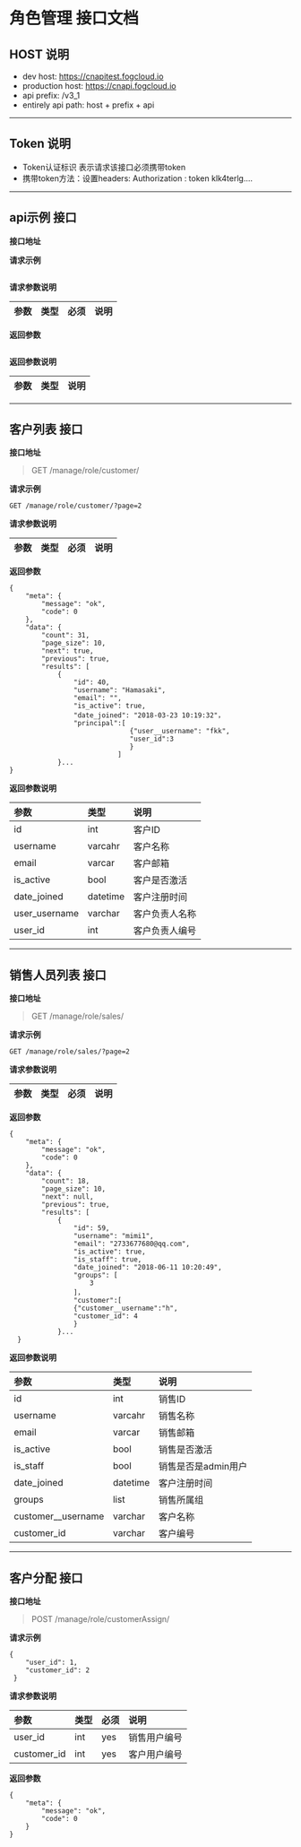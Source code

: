 # 角色管理 接口文档

## HOST 说明
* dev host: https://cnapitest.fogcloud.io
* production host: https://cnapi.fogcloud.io
* api prefix: /v3_1
* entirely api path: host + prefix + api

---
## Token 说明
* Token认证标识 表示请求该接口必须携带token
* 携带token方法：设置headers: Authorization : token klk4terlg....

---
## api示例 接口
 **接口地址**
 >
 
 **请求示例**
 ```
 ```
 
 **请求参数说明**
 
| 参数 | 类型 | 必须 | 说明 |
|:----|:----|:----|:----|

**返回参数**
```
```

**返回参数说明**

| 参数 | 类型 |说明 |
|:----|:----|:----|

---
## 客户列表 接口
 **接口地址**
 > GET /manage/role/customer/
 
 **请求示例**
 ```
 GET /manage/role/customer/?page=2
 ```
 
 **请求参数说明**
 
| 参数 | 类型 | 必须 | 说明 |
|:----|:----|:----|:----|

**返回参数**
```
{
    "meta": {
        "message": "ok",
        "code": 0
    },
    "data": {
        "count": 31,
        "page_size": 10,
        "next": true,
        "previous": true,
        "results": [
            {
                "id": 40,
                "username": "Hamasaki",
                "email": "",
                "is_active": true,
                "date_joined": "2018-03-23 10:19:32"，
                "principal":[
                              {"user__username": "fkk",
                              "user_id":3
                              }
                           ]
            }...
}
```

**返回参数说明**

| 参数 | 类型 |说明 |
|:----|:----|:----|
|id|int|客户ID|
|username|varcahr|客户名称|
|email|varcar|客户邮箱|
|is_active|bool|客户是否激活|
|date_joined|datetime|客户注册时间|
|user_username|varchar|客户负责人名称|
|user_id|int|客户负责人编号|

---
## 销售人员列表 接口
 **接口地址**
 > GET /manage/role/sales/
 
 **请求示例**
 ```
GET /manage/role/sales/?page=2
 ```
 
 **请求参数说明**
 
| 参数 | 类型 | 必须 | 说明 |
|:----|:----|:----|:----|

**返回参数**
```
{
    "meta": {
        "message": "ok",
        "code": 0
    },
    "data": {
        "count": 18,
        "page_size": 10,
        "next": null,
        "previous": true,
        "results": [
            {
                "id": 59,
                "username": "mimi1",
                "email": "2733677680@qq.com",
                "is_active": true,
                "is_staff": true,
                "date_joined": "2018-06-11 10:20:49",
                "groups": [
                    3
                ]，
                "customer":[
                {"customer__username":"h",
                "customer_id": 4
                }
            }...
  }
```

**返回参数说明**

| 参数 | 类型 |说明 |
|:----|:----|:----|
|id|int|销售ID|
|username|varcahr|销售名称|
|email|varcar|销售邮箱|
|is_active|bool|销售是否激活|
|is_staff|bool|销售是否是admin用户|
|date_joined|datetime|客户注册时间|
|groups|list|销售所属组|
|customer__username|varchar|客户名称|
|customer_id|varchar|客户编号|

---
## 客户分配 接口
 **接口地址**
 > POST /manage/role/customerAssign/
 
 **请求示例**
 ```
 {
     "user_id": 1,
     "customer_id": 2
  }
 ```
 
 **请求参数说明**
 
| 参数 | 类型 | 必须 | 说明 |
|:----|:----|:----|:----|
|user_id|int|yes|销售用户编号|
|customer_id|int|yes|客户用户编号|

**返回参数**
```
{
    "meta": {
        "message": "ok",
        "code": 0
    }
}
```


